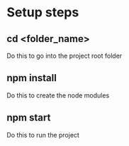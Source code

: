 # Setup steps

## cd <folder_name> 
Do this to go into the project root folder

## npm install
Do this to create the node modules

## npm start
Do this to run the project
